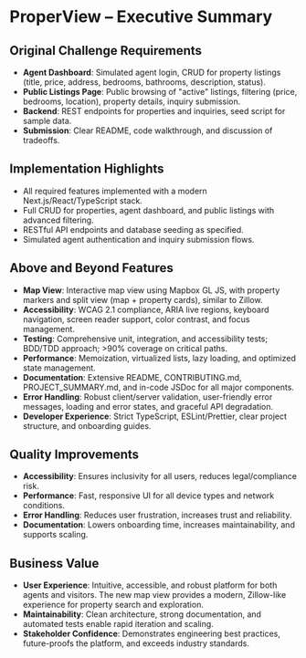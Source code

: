 # ProperView – Executive Summary

## Original Challenge Requirements
- **Agent Dashboard**: Simulated agent login, CRUD for property listings (title, price, address, bedrooms, bathrooms, description, status).
- **Public Listings Page**: Public browsing of "active" listings, filtering (price, bedrooms, location), property details, inquiry submission.
- **Backend**: REST endpoints for properties and inquiries, seed script for sample data.
- **Submission**: Clear README, code walkthrough, and discussion of tradeoffs.

## Implementation Highlights
- All required features implemented with a modern Next.js/React/TypeScript stack.
- Full CRUD for properties, agent dashboard, and public listings with advanced filtering.
- RESTful API endpoints and database seeding as specified.
- Simulated agent authentication and inquiry submission flows.

## Above and Beyond Features
- **Map View**: Interactive map view using Mapbox GL JS, with property markers and split view (map + property cards), similar to Zillow.
- **Accessibility**: WCAG 2.1 compliance, ARIA live regions, keyboard navigation, screen reader support, color contrast, and focus management.
- **Testing**: Comprehensive unit, integration, and accessibility tests; BDD/TDD approach; >90% coverage on critical paths.
- **Performance**: Memoization, virtualized lists, lazy loading, and optimized state management.
- **Documentation**: Extensive README, CONTRIBUTING.md, PROJECT_SUMMARY.md, and in-code JSDoc for all major components.
- **Error Handling**: Robust client/server validation, user-friendly error messages, loading and error states, and graceful API degradation.
- **Developer Experience**: Strict TypeScript, ESLint/Prettier, clear project structure, and onboarding guides.

## Quality Improvements
- **Accessibility**: Ensures inclusivity for all users, reduces legal/compliance risk.
- **Performance**: Fast, responsive UI for all device types and network conditions.
- **Error Handling**: Reduces user frustration, increases trust and reliability.
- **Documentation**: Lowers onboarding time, increases maintainability, and supports scaling.

## Business Value
- **User Experience**: Intuitive, accessible, and robust platform for both agents and visitors. The new map view provides a modern, Zillow-like experience for property search and exploration.
- **Maintainability**: Clean architecture, strong documentation, and automated tests enable rapid iteration and scaling.
- **Stakeholder Confidence**: Demonstrates engineering best practices, future-proofs the platform, and exceeds industry standards. 